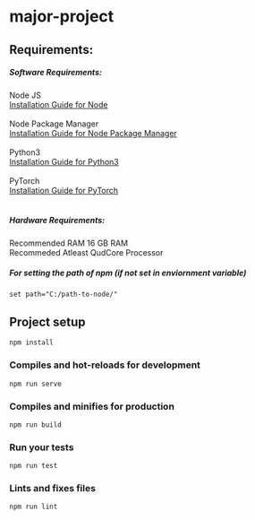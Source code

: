 # major-project

## Requirements:

##### Software Requirements:<br/>
Node JS <br/> [Installation Guide for Node](https://nodejs.org/en/download/)<br/><br/>
Node Package Manager <br/> [Installation Guide for Node Package Manager](https://www.npmjs.com/package/download)<br/><br/>
Python3 <br/>[Installation Guide for Python3](https://www.python.org/downloads/)<br/><br/>
PyTorch <br/>[Installation Guide for PyTorch](https://pytorch.org/resources)<br/><br/>

##### Hardware Requirements: <br/>
Recommended RAM 16 GB RAM<br/>
Recommeded Atleast QudCore Processor<br/>


##### For setting the path of npm (if not set in enviornment variable)
```
set path="C:/path-to-node/"
```
## Project setup
```
npm install
```

### Compiles and hot-reloads for development
```
npm run serve
```

### Compiles and minifies for production
```
npm run build
```

### Run your tests
```
npm run test
```

### Lints and fixes files
```
npm run lint
```
